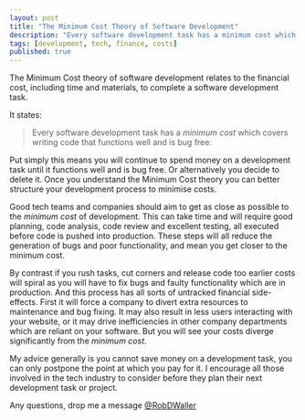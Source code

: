 ```yaml
---
layout: post
title: "The Minimum Cost Theory of Software Development"
description: "Every software development task has a minimum cost which covers writing code that functions well and is bug free."
tags: [development, tech, finance, costs]
published: true
---
```

The Minimum Cost theory of software development relates to the financial cost, including time and materials, to complete a software development task.

It states:

> Every software development task has a *minimum cost* which covers writing code that functions well and is bug free.

Put simply this means you will continue to spend money on a development task until it functions well and is bug free. Or alternatively you decide to delete it. Once you understand the Minimum Cost theory you can better structure your development process to minimise costs.

Good tech teams and companies should aim to get as close as possible to the *minimum cost* of development. This can take time and will require good planning, code analysis, code review and excellent testing, all executed before code is pushed into production. These steps will all reduce the generation of bugs and poor functionality, and mean you get closer to the minimum cost.  

By contrast if you rush tasks, cut corners and release code too earlier costs will spiral as you will have to fix bugs and faulty functionality which are in production. And this process has all sorts of untracked financial side-effects. First it will force a company to divert extra resources to maintenance and bug fixing. It may also result in less users interacting with your website, or it may drive inefficiencies in other company departments which are reliant on your software. But you will see your costs diverge significantly from the *minimum cost*.

My advice generally is you cannot save money on a development task, you can only postpone the point at which you pay for it. I encourage all those involved in the tech industry to consider before they plan their next development task or project.

Any questions, drop me a message [@RobDWaller](https://twitter.com/RobDWaller)
